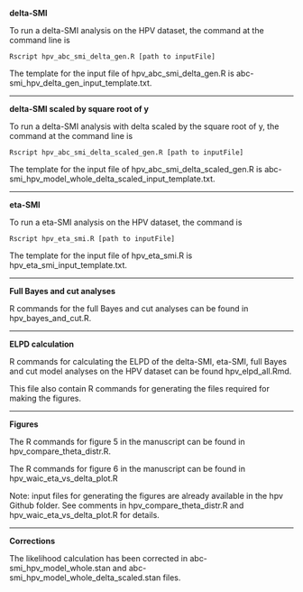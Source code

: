 **delta-SMI**

To run a delta-SMI analysis on the HPV dataset, the command at the command line is

```
Rscript hpv_abc_smi_delta_gen.R [path to inputFile]
```

The template for the input file of hpv_abc_smi_delta_gen.R is abc-smi_hpv_delta_gen_input_template.txt.

---

**delta-SMI scaled by square root of y**

To run a delta-SMI analysis with delta scaled by the square root of y, the command at the command line is

```
Rscript hpv_abc_smi_delta_scaled_gen.R [path to inputFile]
```

The template for the input file of hpv_abc_smi_delta_scaled_gen.R is abc-smi_hpv_model_whole_delta_scaled_input_template.txt.

---

**eta-SMI**

To run a eta-SMI analysis on the HPV dataset, the command is

```
Rscript hpv_eta_smi.R [path to inputFile]
```

The template for the input file of hpv_eta_smi.R is hpv_eta_smi_input_template.txt.

---

**Full Bayes and cut analyses**

R commands for the full Bayes and cut analyses can be found in hpv_bayes_and_cut.R.

---

**ELPD calculation**

R commands for calculating the ELPD of the delta-SMI, eta-SMI, full Bayes and cut model analyses on the HPV dataset can be found hpv_elpd_all.Rmd.

This file also contain R commands for generating the files required for making the figures.

---

**Figures**

The R commands for figure 5 in the manuscript can be found in hpv_compare_theta_distr.R.

The R commands for figure 6 in the manuscript can be found in hpv_waic_eta_vs_delta_plot.R

Note: input files for generating the figures are already available in the hpv Github folder. See comments in hpv_compare_theta_distr.R and hpv_waic_eta_vs_delta_plot.R for details.

---

**Corrections**

The likelihood calculation has been corrected in abc-smi_hpv_model_whole.stan and abc-smi_hpv_model_whole_delta_scaled.stan files.
